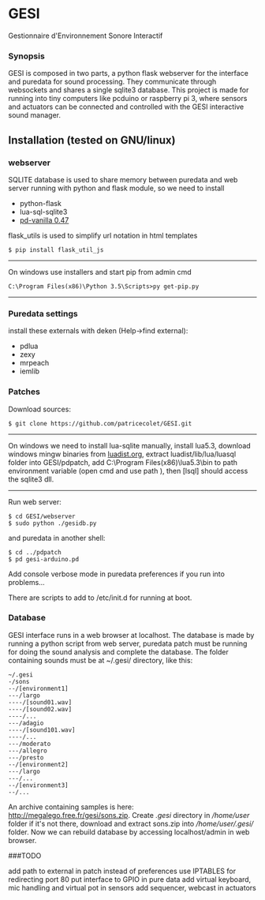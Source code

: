 # GESI
Gestionnaire d'Environnement Sonore Interactif
### Synopsis

GESI is composed in two parts, a python flask webserver for the interface and puredata for sound processing.
They communicate through websockets and shares a single sqlite3 database.
This project is made for running into tiny computers like pcduino or raspberry pi 3, where sensors and actuators can be connected and controlled with the GESI interactive sound manager.

## Installation (tested on GNU/linux)
### webserver
SQLITE database is used to share memory between puredata and web server running with python and flask module, so we need to install
* python-flask 
* lua-sql-sqlite3
* [pd-vanilla 0.47](http://msp.ucsd.edu/software.html)
 
flask_utils is used to simplify url notation in html templates
```
$ pip install flask_util_js

```
----
On windows use installers and start pip from admin cmd

```
C:\Program Files(x86)\Python 3.5\Scripts>py get-pip.py

```

----

### Puredata settings
install these externals with deken (Help->find external):
* pdlua
* zexy
* mrpeach
* iemlib

### Patches
Download sources:
```
$ git clone https://github.com/patricecolet/GESI.git
```

----

On windows we need to install lua-sqlite manually, install lua5.3, download windows mingw binaries from 
[luadist.org](luadist.org), extract luadist/lib/lua/luasql folder into GESI/pdpatch, add C:\Program Files(x86)\lua5.3\bin to path environment variable (open cmd and use path <path to liblua>), then [lsql] should access the sqlite3 dll.

----
Run web server:
 ```
$ cd GESI/webserver
$ sudo python ./gesidb.py
```
and puredata in another shell:
```
$ cd ../pdpatch
$ pd gesi-arduino.pd
```
Add console verbose mode in puredata preferences if you run into problems...

There are scripts to add to /etc/init.d for running at boot.


### Database
GESI interface runs in a web browser at localhost. The database is made by running a python script from web server,
puredata patch must be running for doing the sound analysis and complete the database.
 The folder containing sounds must be at ~/.gesi/ directory, like this:
```
~/.gesi
-/sons
--/[environment1]
---/largo
----/[sound01.wav]
----/[sound02.wav]
----/...
---/adagio
----/[sound101.wav]
----/...
---/moderato
---/allegro
---/presto
--/[environment2]
---/largo
---/...
--/[environment3]
--/...
```
An archive containing samples is here: http://megalego.free.fr/gesi/sons.zip.
Create *.gesi* directory in */home/user* folder if it's not there, download and extract sons.zip into */home/user/.gesi/* folder.
Now we can rebuild database by accessing localhost/admin in web browser.

###TODO

add path to external in patch instead of preferences
use IPTABLES for redirecting port 80
put interface to GPIO in pure data
add virtual keyboard, mic handling and virtual pot in sensors
add sequencer, webcast in actuators





